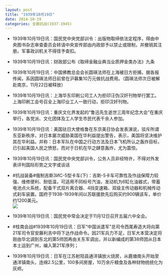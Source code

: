 ```yaml
---
layout: post
title: "1939年10月19日"
date: 2014-10-19
categories: 全面抗战(1937-1945)
---
```


<meta name="referrer" content="no-referrer" />

- 1939年10月19日讯：国民党中央党部训令：出版物取缔依法定程序，得由中央图书杂志审查委员会转请中央宣传部由内政部予以禁止或限制，并撤销其注册。军事政训机关不得径予查扣。 

- 1939年10月19日讯：财政部公布《取缔金融业典当业质押金类办法》九条 

- 1939年10月19日讯：中国佛教总会会长圆瑛法师在上海被日方拒捕，据各报传闻，系因圆瑛法师日前曾在沪募集10万元做抗战费用。（圆瑛法师次日被解赴南京，11月22日被释放） 

- 1939年10月19日讯：上海华东印刷公司工人为拒印汪伪汉奸刊物举行罢工。上海印刷工会号召全上海印业工人一致行动，拒印汉奸刊物。 

- 1939年10月19日讯：重庆文化界发起的“鲁迅先生逝世三周年纪念大会”在重庆举行，各党派、文化团体及工人学生市民代表千余人参加。 

- 1939年10月19日讯：美国驻日大使格鲁在东京美日协会发表演说，驳斥所谓东亚新秩序，对日本屡次威胁美国在华利益提出警告，表示，美国将坚决维护其在华利益。并称：日本军队在中国之行动方法及日本飞机所认之轰炸目标，已引起美国人民之愤怒，而对于日机在华之肆意轰炸，尤为震惊。 

- 1939年10月19日讯：国民党中央党部训令，公务人员非经特许，不得对外发表评判国际形势之文字或谈话 

- #抗战装备#俄制吉斯3ИC-5型卡车(下)：吉斯-5卡车可靠性及作战保障力较强、维修便利、耐低温，可适用不同标号汽油，发动机为6缸化油器式，带蓄电池点火系统，配备干式双片离合器、4挡变速箱、双级主传动器和机械传动式刹车装置。国府于1938-1939年间以苏联援款先后购买约900辆该车，单价约1200美元。 <br/><img src="https://ww3.sinaimg.cn/large/aca367d8jw1elg8khdhjgj20i20rnamj.jpg" />

- 1939年10月19日讯：国民党中常会决定于11月12日召开五届六中全会。 

- #桂南会战#1939年10月19日讯：日军“中国派遣军”总司令西尾寿造大将向第21军司令官安藤利吉中将下达作战命令。因21军兵力不足，日军大本营决定将刚由华北调到东北的第5师团再由关东军调出，并以新编成的第38师团从日本本土运到广州，编入第21军序列； 

- 1939年10月19日讯：日军在江苏射阳县通洋镇放火烧房，从鹿塘南头开始至通洋镇南头，连绵2.5公里，100多间房屋，10万余斤粮食及各种财物统统化为灰烬。 

